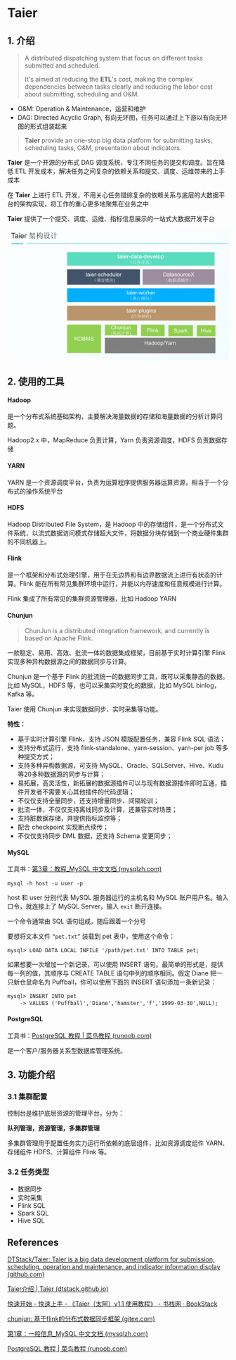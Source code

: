 # Taier

## 1. 介绍

> A distributed dispatching system that focus on different tasks  submitted  and scheduled.
>
> It's aimed at reducing the **ETL**'s cost, making the complex dependencies between tasks clearly and reducing the labor cost about submitting, scheduling and O&M.

+ O&M: Operation & Maintenance，运营和维护
+ DAG: Directed Acyclic Graph, 有向无环图，任务可以通过上下游以有向无环图的形式组装起来

> **Taier** provide an one-stop big data platform for submitting tasks, scheduling tasks, O&M, presentation about indicators.

**Taier** 是一个开源的分布式 DAG 调度系统，专注不同任务的提交和调度。旨在降低 ETL 开发成本，解决任务之间复杂的依赖关系和提交、调度、运维带来的上手成本

在 **Taier** 上进行 ETL 开发，不用关心任务错综复杂的依赖关系与底层的大数据平台的架构实现，将工作的重心更多地聚焦在业务之中

**Taier** 提供了一个提交、调度、运维、指标信息展示的一站式大数据开发平台

![image-20230110105504813](src\image\Taier-structure.png)

## 2. 使用的工具

#### Hadoop

是一个分布式系统基础架构，主要解决海量数据的存储和海量数据的分析计算问题。

Hadoop2.x 中，MapReduce 负责计算，Yarn 负责资源调度，HDFS 负责数据存储

#### YARN

YARN 是一个资源调度平台，负责为运算程序提供服务器运算资源，相当于一个分布式的操作系统平台

#### HDFS

Hadoop Distributed File System，是 Hadoop 中的存储组件，是一个分布式文件系统，以流式数据访问模式存储超大文件，将数据分块存储到一个商业硬件集群的不同机器上。

#### Flink

是一个框架和分布式处理引擎，用于在无边界和有边界数据流上进行有状态的计算。Flink 能在所有常见集群环境中运行，并能以内存速度和任意规模进行计算。

Flink 集成了所有常见的集群资源管理器，比如 Hadoop YARN

#### Chunjun

> ChunJun is a distributed integration framework, and currently is based on Apache Flink.

一款稳定、易用、高效、批流一体的数据集成框架，目前基于实时计算引擎 Flink 实现多种异构数据源之间的数据同步与计算。

Chunjun 是一个基于 Flink 的批流统一的数据同步工具，既可以采集静态的数据。 比如 MySQL，HDFS 等，也可以采集实时变化的数据，比如 MySQL binlog，Kafka 等。

Taier 使用 Chunjun 来实现数据同步、实时采集等功能。

**特性：**

+ 基于实时计算引擎 Flink，支持 JSON 模版配置任务，兼容 Flink SQL 语法；
+ 支持分布式运行，支持 flink-standalone、yarn-session、yarn-per job 等多种提交方式；
+ 支持多种异构数据源，可支持 MySQL、Oracle、SQLServer、Hive、Kudu 等20多种数据源的同步与计算；
+ 易拓展，高灵活性，新拓展的数据源插件可以与现有数据源插件即时互通，插件开发者不需要关心其他插件的代码逻辑；
+ 不仅仅支持全量同步，还支持增量同步、间隔轮训；
+ 批流一体，不仅仅支持离线同步及计算，还兼容实时场景；
+ 支持脏数据存储，并提供指标监控等；
+ 配合 checkpoint 实现断点续传；
+ 不仅仅支持同步 DML 数据，还支持 Schema 变更同步；

#### MySQL

工具书：[第3章：教程_MySQL 中文文档 (mysqlzh.com)](https://www.mysqlzh.com/doc/24.html)

`mysql -h host -u user -p`

host 和 user 分别代表 MySQL 服务器运行的主机名和 MySQL 账户用户名。输入口令，就连接上了 MySQL Server，输入 `exit` 断开连接。

一个命令通常由 SQL 语句组成，随后跟着一个分号

要想将文本文件 `“pet.txt”` 装载到 pet 表中，使用这个命令：

```mysql
mysql> LOAD DATA LOCAL INFILE '/path/pet.txt' INTO TABLE pet;
```

如果想要一次增加一个新记录，可以使用 INSERT 语句。最简单的形式是，提供每一列的值，其顺序与 CREATE TABLE 语句中列的顺序相同。假定 Diane 把一只新仓鼠命名为 Puffball，你可以使用下面的 INSERT 语句添加一条新记录：

```mysql
mysql> INSERT INTO pet
    -> VALUES ('Puffball','Diane','hamster','f','1999-03-30',NULL);
```

#### PostgreSQL

工具书：[PostgreSQL 教程 | 菜鸟教程 (runoob.com)](https://www.runoob.com/postgresql/postgresql-tutorial.html)

是一个客户/服务器关系型数据库管理系统。

## 3. 功能介绍

### 3.1 集群配置

控制台是维护底层资源的管理平台，分为：

**队列管理，资源管理，多集群管理**

多集群管理用于配置任务实力运行所依赖的底层组件，比如资源调度组件 YARN、存储组件 HDFS、计算组件 Flink 等。

### 3.2 任务类型

+ 数据同步
+ 实时采集
+ Flink SQL
+ Spark SQL
+ Hive SQL



## References

[DTStack/Taier: Taier is a big data development platform for submission, scheduling, operation and maintenance, and indicator information display (github.com)](https://github.com/DTStack/Taier)

[Taier介绍 | Taier (dtstack.github.io)](https://dtstack.github.io/Taier/docs/guides/introduction)

[快速开始 - 快速上手 - 《Taier（太阿）v1.1 使用教程》 - 书栈网 · BookStack](https://www.bookstack.cn/read/Taier-1.1-zh/46c420e8b246974c.md)

[chunjun: 基于flink的分布式数据同步框架 (gitee.com)](https://gitee.com/dtstack_dev_0/chunjun)

[第1章：一般信息_MySQL 中文文档 (mysqlzh.com)](https://www.mysqlzh.com/doc/1.html)

[PostgreSQL 教程 | 菜鸟教程 (runoob.com)](https://www.runoob.com/postgresql/postgresql-tutorial.html)
